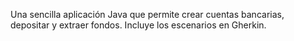 Una sencilla aplicación Java que permite crear cuentas bancarias, depositar y extraer fondos. 
Incluye los escenarios en Gherkin.
